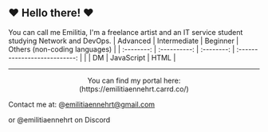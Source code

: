 ## ❤ Hello there! ❤

You can call me Emilitia, I'm a freelance artist and an IT service student studying Network and DevOps.
| Advanced   | Intermediate | Beginner   | Others (non-coding languages) |
| :--------: | :----------: | :--------: | :---------------------------: |
|            | DM           | JavaScript | HTML                          |
___
<p align=center>You can find my portal here:<br>
(https://emilitiaennehrt.carrd.co/)</p>

Contact me at: 
@emilitiaennehrt@gmail.com

or @emilitiaennehrt on Discord
<!--
**EmilitiaEnnehrt/EmilitiaEnnehrt** is a ✨ _special_ ✨ repository because its `README.md` (this file) appears on your GitHub profile.

Here are some ideas to get you started:

- 🔭 I’m currently working on ...
- 🌱 I’m currently learning ...
- 👯 I’m looking to collaborate on ...
- 🤔 I’m looking for help with ...
- 💬 Ask me about ...
- 📫 How to reach me: ...
- 😄 Pronouns: ...
- ⚡ Fun fact: ...
-->
